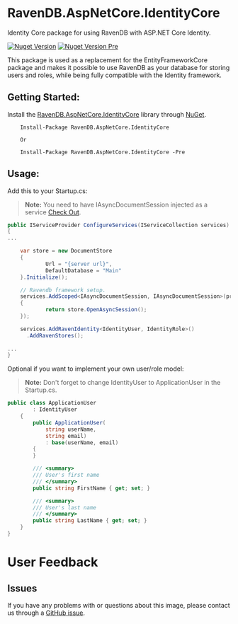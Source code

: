# RavenDB.AspNetCore.IdentityCore
Identity Core package for using RavenDB with ASP.NET Core Identity.

[![Nuget Version](https://img.shields.io/nuget/v/RavenDB.AspNetCore.IdentityCore.svg?style=flat)](https://www.nuget.org/packages/RavenDB.AspNetCore.IdentityCore/)
[![Nuget Version Pre](https://img.shields.io/nuget/vpre/RavenDB.AspNetCore.IdentityCore.svg?style=flat)](https://www.nuget.org/packages/RavenDB.AspNetCore.IdentityCore/)

This package is used as a replacement for the EntityFrameworkCore package and makes it possible to use RavenDB as your database for storing users and roles, while being fully compatible with the Identity framework.

## Getting Started:
Install the [RavenDB.AspNetCore.IdentityCore](https://www.nuget.org/packages/RavenDB.AspNetCore.IdentityCore/) library through [NuGet](https://nuget.org).
```
    Install-Package RavenDB.AspNetCore.IdentityCore
    
    Or
    
    Install-Package RavenDB.AspNetCore.IdentityCore -Pre
```    

## Usage:   
Add this to your Startup.cs:
>**Note:** You need to have IAsyncDocumentSession injected as a service [Check Out](https://github.com/FriendlyAgent/RavenDB.AspNetCore.DependencyInjection).
```csharp
public IServiceProvider ConfigureServices(IServiceCollection services)
{
...

	var store = new DocumentStore
	{
            Url = "{server url}",
            DefaultDatabase = "Main"
	}.Initialize();

	// Ravendb framework setup.
	services.AddScoped<IAsyncDocumentSession, IAsyncDocumentSession>(provider =>
	{
            return store.OpenAsyncSession();
	});

    services.AddRavenIdentity<IdentityUser, IdentityRole>()
      .AddRavenStores();
    
...
}
```

Optional if you want to implement your own user/role model:
>**Note:** Don't forget to change IdentityUser to ApplicationUser in the Startup.cs.
```csharp
public class ApplicationUser
        : IdentityUser
    {
        public ApplicationUser(
            string userName, 
            string email) 
            : base(userName, email)
        {
        }

        /// <summary>
        /// User's first name
        /// </summary>
        public string FirstName { get; set; }

        /// <summary>
        /// User's last name
        /// </summary>
        public string LastName { get; set; }
    }
}
```

# User Feedback

## Issues

If you have any problems with or questions about this image, please contact us through a [GitHub issue](https://github.com/FriendlyAgent/RavenDB.AspNetCore.IdentityCore/issues).